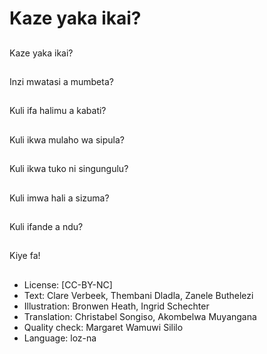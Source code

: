 # Kaze yaka ikai?

##
Kaze yaka ikai?

##
Inzi mwatasi a mumbeta?

##
Kuli ifa halimu a kabati?

##
Kuli ikwa mulaho wa sipula?

##
Kuli ikwa tuko ni singungulu?

##
Kuli imwa hali a sizuma?

##
Kuli ifande a ndu?

##
Kiye fa!

##
* License: [CC-BY-NC]
* Text: Clare Verbeek, Thembani Dladla, Zanele Buthelezi
* Illustration: Bronwen Heath, Ingrid Schechter
* Translation: Christabel Songiso, Akombelwa Muyangana
* Quality check: Margaret Wamuwi Sililo
* Language: loz-na
